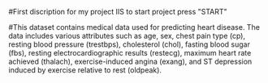#First discription for my project IIS to start project press "START"

#This dataset contains medical data used for predicting heart disease. The data includes various attributes such as age, sex, chest pain type (cp), resting blood pressure (trestbps), cholesterol (chol), fasting blood sugar (fbs), resting electrocardiographic results (restecg), maximum heart rate achieved (thalach), exercise-induced angina (exang), and ST depression induced by exercise relative to rest (oldpeak).
